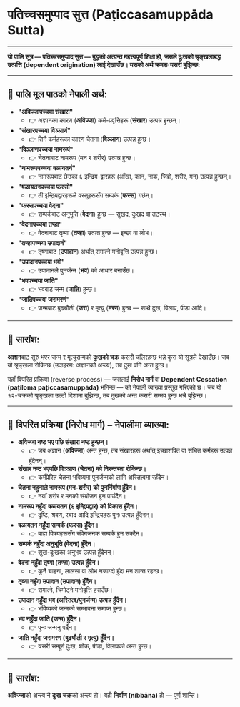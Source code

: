 # पतिच्चसमुप्पाद सुत्त (Paṭiccasamuppāda Sutta)

---

**यो पालि सूत्र — पतिच्चसमुप्पाद सुत्त — बुद्धको अत्यन्त महत्त्वपूर्ण शिक्षा हो, जसले दुःखको श्रृङ्खलाबद्ध उत्पत्ति (dependent origination) लाई देखाउँछ। यसको अर्थ क्रमशः यसरी बुझिन्छ:**

---

## 📘 पालि मूल पाठको नेपाली अर्थ:

* **"अविज्जापच्चया संखारा"**
  * 👉 अज्ञानका कारण (**अविज्जा**) कर्म-प्रवृत्तिहरू (**संखार**) उत्पन्न हुन्छन्।
* **"संखारपच्चया विञ्ञाणं"**
  * 👉 तिनै कर्महरूका कारण चेतना (**विञ्ञाण**) उत्पन्न हुन्छ।
* **"विञ्ञाणपच्चया नामरूपं"**
  * 👉 चेतनाबाट नामरूप (मन र शरीर) उत्पन्न हुन्छ।
* **"नामरूपपच्चया षळायतनं"**
  * 👉 नामरूपबाट छेउका ६ इन्द्रिय-द्वारहरू (आँखा, कान, नाक, जिब्रो, शरीर, मन) उत्पन्न हुन्छन्।
* **"षळायतनपच्चया फस्सो"**
  * 👉 ती इन्द्रियद्वारहरूले वस्तुहरूसँग सम्पर्क (**फस्स**) गर्छन्।
* **"फस्सपच्चया वेदना"**
  * 👉 सम्पर्कबाट अनुभूति (**वेदना**) हुन्छ — सुखद, दुःखद वा तटस्थ।
* **"वेदनापच्चया तण्हा"**
  * 👉 वेदनाबाट तृष्णा (**तण्हा**) उत्पन्न हुन्छ — इच्छा वा लोभ।
* **"तण्हापच्चया उपादानं"**
  * 👉 तृष्णाबाट (**उपादान**) अर्थात् समात्ने मनोवृत्ति उत्पन्न हुन्छ।
* **"उपादानपच्चया भवो"**
  * 👉 उपादानले पुनर्जन्म (**भव**) को आधार बनाउँछ।
* **"भवपच्चया जाति"**
  * 👉 भवबाट जन्म (**जाति**) हुन्छ।
* **"जातिपच्चया जरामरणं"**
  * 👉 जन्मबाट बुढ्यौली (**जरा**) र मृत्यु (**मरण**) हुन्छ — साथै दुख, विलाप, पीडा आदि।

---

## 🔁 सारांश:

**अज्ञान**बाट सुरु भएर जन्म र मृत्युसम्मको **दुःखको चक्र** कसरी चलिरहन्छ भन्ने कुरा यो सूत्रले देखाउँछ। जब यो श्रृङ्खला रोकिन्छ (उदाहरण: अज्ञानको अन्त्य), तब दुख पनि अन्त हुन्छ।

यहाँ विपरित प्रक्रिया (reverse process) — जसलाई **निरोध मार्ग** वा **Dependent Cessation (paṭiloma paṭiccasamuppāda)** भनिन्छ — को नेपाली व्याख्या प्रस्तुत गरिएको छ। जब यो १२-चक्रको श्रृङ्खला उल्टो दिशामा बुझिन्छ, तब दुखको अन्त कसरी सम्भव हुन्छ भन्ने बुझिन्छ।

---

## 🔁 विपरित प्रक्रिया (निरोध मार्ग) – नेपालीमा व्याख्या:

* **अविज्जा नष्ट भए पछि संखारा नष्ट हुन्छन्।**
  * 👉 जब अज्ञान (**अविज्जा**) अन्त हुन्छ, तब संखारहरू अर्थात् इच्छाशक्ति वा संचित कर्महरू उत्पन्न हुँदैनन्।
* **संखार नष्ट भएपछि विञ्ञाण (चेतना) को निरन्तरता रोकिन्छ।**
  * 👉 कर्मप्रेरित चेतना भविष्यमा पुनर्जन्मको लागि अस्तित्वमा रहँदैन।
* **चेतना नहुनाले नामरूप (मन-शरीर) को पुनर्निर्माण हुँदैन।**
  * 👉 नयाँ शरीर र मनको संयोजन हुन पाउँदैन।
* **नामरूप नहुँदा षळायतन (६ इन्द्रियद्वार) को विकास हुँदैन।**
  * 👉 दृष्टि, श्रवण, स्वाद आदि इन्द्रियहरू पुनः उत्पन्न हुँदैनन्।
* **षळायतन नहुँदा सम्पर्क (फस्स) हुँदैन।**
  * 👉 बाह्य विषयहरूसँग संवेगजनक सम्पर्क हुन सक्दैन।
* **सम्पर्क नहुँदा अनुभूति (वेदना) हुँदैन।**
  * 👉 सुख-दुःखका अनुभव उत्पन्न हुँदैनन्।
* **वेदना नहुँदा तृष्णा (तण्हा) उत्पन्न हुँदैन।**
  * 👉 कुनै चाहना, लालसा वा लोभ नजाग्दो हुँदा मन शान्त रहन्छ।
* **तृष्णा नहुँदा उपादान (उपादान) हुँदैन।**
  * 👉 समात्ने, चिमोट्ने मनोवृत्ति हराउँछ।
* **उपादान नहुँदा भव (अस्तित्व/पुनर्जन्म) उत्पन्न हुँदैन।**
  * 👉 भविष्यको जन्मको सम्भावना समाप्त हुन्छ।
* **भव नहुँदा जाति (जन्म) हुँदैन।**
  * 👉 पुनः जन्मनु पर्दैन।
* **जाति नहुँदा जरामरण (बुढ्यौली र मृत्यु) हुँदैन।**
  * 👉 यसरी सम्पूर्ण दुःख, शोक, पीडा, विलापको अन्त हुन्छ।

---

## 📌 सारांश:

**अविज्जा**को अन्त्य नै **दुःख चक्र**को अन्त्य हो। यही **निर्वाण (nibbāna)** हो — पूर्ण शान्ति।
